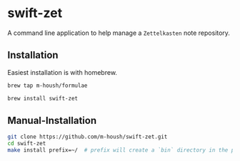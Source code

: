 # swift-zet

A command line application to help manage a `Zettelkasten` note repository.

## Installation

Easiest installation is with homebrew.

```bash
brew tap m-housh/formulae
```

```bash 
brew install swift-zet
```

## Manual-Installation

```bash
git clone https://github.com/m-housh/swift-zet.git
cd swift-zet
make install prefix=~/  # prefix will create a `bin` directory in the path if it does not exist.
```
